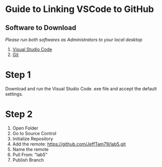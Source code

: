 # Guide to Linking VSCode to GitHub

## Software to Download
*Please run both softwares as Administrators to your local desktop*
1. [Visual Studio Code](https://code.visualstudio.com/)
2. [Git](https://git-scm.com/downloads/win)

# Step 1
Download and run the Visual Studio Code .exe file and accept the default settings.


# Step 2

1. Open Folder
2. Go to Source Control
3. Initialize Repository
4. Add the remote: https://github.com/JeffTam79/lab5.git
5. Name the remote
6. Pull From: "lab5"
6. Publish Branch

